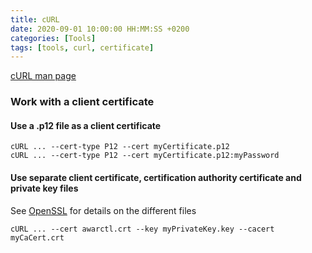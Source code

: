 ```yaml
---
title: cURL
date: 2020-09-01 10:00:00 HH:MM:SS +0200
categories: [Tools]
tags: [tools, curl, certificate]
---
```


[cURL man page](https://curl.haxx.se/docs/manpage.html)

### Work with a client certificate

#### Use a .p12 file as a client certificate

```console
cURL ... --cert-type P12 --cert myCertificate.p12
cURL ... --cert-type P12 --cert myCertificate.p12:myPassword
```

#### Use separate client certificate, certification authority certificate and private key files

See [OpenSSL](OpenSSL) for details on the different files

```console
cURL ... --cert awarctl.crt --key myPrivateKey.key --cacert myCaCert.crt 
```